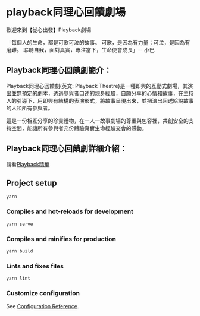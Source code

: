 # playback同理心回饋劇場

歡迎來到【從心出發】Playback劇場

「每個人的生命，都是可歌可泣的故事。
可歌，是因為有力量；可泣，是因為有磨難。
聆聽自我，面對真實，專注當下，生命便會成長」-- 小巴

## Playback同理心回饋劇簡介：

Playback同理心回饋劇(英文: Playback Theatre)是一種即興的互動式劇場，其演出並無預定的劇本，透過參與者口述的親身經驗，自願分享的心情和故事，在主持人的引導下，用即興有結構的表演形式，將故事呈現出來，並把演出回送給說故事的人和所有參與者。

這是一份相互分享的珍貴禮物，在一人一故事劇場的尊重與包容裡，共創安全的支持空間，能讓所有參與者充份體驗真實生命經驗交會的感動。

## Playback同理心回饋劇詳細介紹：

請看[Playback精華](https://docs.google.com/document/d/17lp1gGyKwxt8gU64gMlOwPE-_p5lQeWaZ-8g8T7KsDU/edit#heading=h.32ourccsnq6m)


## Project setup
```
yarn
```

### Compiles and hot-reloads for development
```
yarn serve
```

### Compiles and minifies for production
```
yarn build
```

### Lints and fixes files
```
yarn lint
```

### Customize configuration
See [Configuration Reference](https://cli.vuejs.org/config/).
